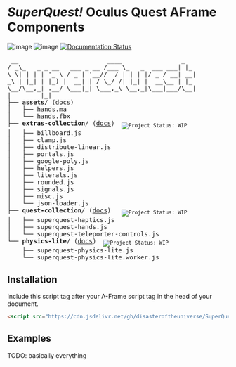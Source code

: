 # _SuperQuest!_ Oculus Quest AFrame Components

![image](https://img.shields.io/badge/status-WIP-orange) ![image](https://img.shields.io/badge/status-concept-lightgrey) [![Documentation Status](https://readthedocs.org/projects/superquest/badge/?version=latest)](https://superquest.readthedocs.io/?badge=latest)

<pre> __                        ____                _
/ _\_   _ _ __   ___ _ __ /___ \_   _  ___ ___| |_
\ \| | | | '_ \ / _ | '__//  / | | | |/ _ / __| __|
_\ | |_| | |_) |  __| | / \_/ /| |_| |  __\__ | |_
\__/\__,_| .__/ \___|_| \___,_\ \__,_|\___|___/\__|
|        |_|
├── <b>assets</b>/ (<a href="/src/assets/assets.md">docs</a>)
│   ├── hands.ma
│   └── hands.fbx
├── <b>extras-collection</b>/ (<a href="/src/extras-collection/README.md">docs</a>) <sub> <img src="https://img.shields.io/badge/status-WIP-orange" alt="Project Status: WIP" /></sub>
│   ├── billboard.js
│   ├── clamp.js
│   ├── distribute-linear.js
│   ├── portals.js
│   ├── google-poly.js
│   ├── helpers.js
│   ├── literals.js
│   ├── rounded.js
│   ├── signals.js
│   ├── misc.js
│   └── json-loader.js
├── <b>quest-collection</b>/ (<a href="/src/quest/README.md">docs</a>)  <sub> <img src="https://img.shields.io/badge/status-WIP-orange" alt="Project Status: WIP" /></sub>
│   ├── superquest-haptics.js
│   ├── superquest-hands.js
│   └── superquest-teleporter-controls.js
└── <b>physics-lite</b>/ (<a href="/src/physics-lite/README.md">docs</a>) <sub> <img src="https://img.shields.io/badge/status-concept-lightgrey" alt="Project Status: WIP" /></sub>
    ├── superquest-physics-lite.js
    └── superquest-physics-lite.worker.js
</pre>

## Installation

Include this script tag after your A-Frame script tag in the head of your document.

```html
<script src="https://cdn.jsdelivr.net/gh/disasteroftheuniverse/SuperQuest/dist/SuperQuest.full.min.js"></script>
```
## Examples

TODO: basically everything
